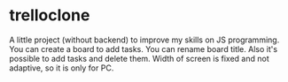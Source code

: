 # trelloclone
A little project (without backend) to improve my skills on JS programming.
You can create a board to add tasks. You can rename board title.
Also it's possible to add tasks and delete them.
Width of screen is fixed and not adaptive, so it is only for PC.
